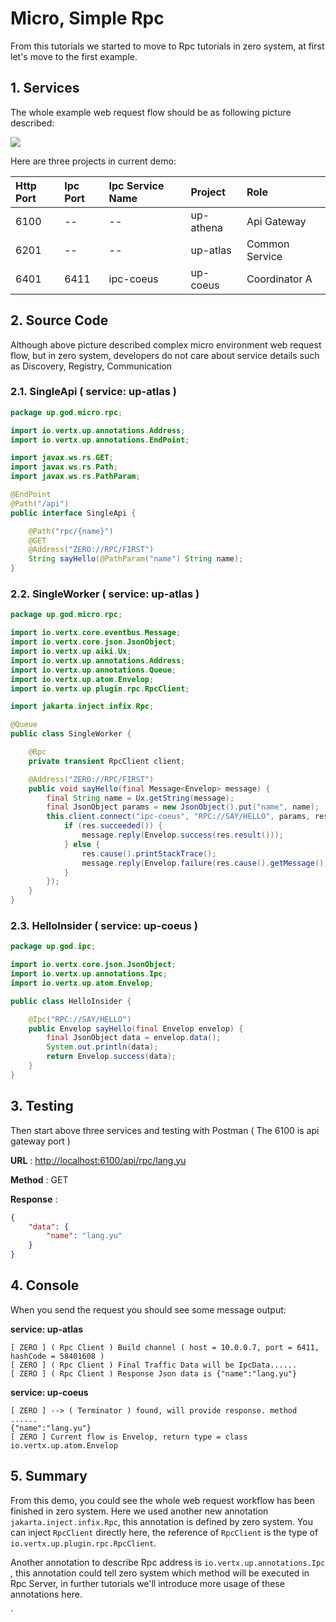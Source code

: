 # Micro, Simple Rpc

From this tutorials we started to move to Rpc tutorials in zero system, at first let's move to the first example.

## 1. Services

The whole example web request flow should be as following picture described:

![](/doc/image/d10085-1.png)

Here are three projects in current demo:

| Http Port | Ipc Port | Ipc Service Name | Project   | Role           |
|:----------|:---------|:-----------------|:----------|:---------------|
| 6100      | --       | --               | up-athena | Api Gateway    |
| 6201      | --       | --               | up-atlas  | Common Service |
| 6401      | 6411     | ipc-coeus        | up-coeus  | Coordinator A  |

## 2. Source Code

Although above picture described complex micro environment web request flow, but in zero system, developers do not care
about service details such as Discovery, Registry, Communication

### 2.1. SingleApi \( service: up-atlas \)

```java
package up.god.micro.rpc;

import io.vertx.up.annotations.Address;
import io.vertx.up.annotations.EndPoint;

import javax.ws.rs.GET;
import javax.ws.rs.Path;
import javax.ws.rs.PathParam;

@EndPoint
@Path("/api")
public interface SingleApi {

    @Path("rpc/{name}")
    @GET
    @Address("ZERO://RPC/FIRST")
    String sayHello(@PathParam("name") String name);
}
```

### 2.2. SingleWorker \( service: up-atlas \)

```java
package up.god.micro.rpc;

import io.vertx.core.eventbus.Message;
import io.vertx.core.json.JsonObject;
import io.vertx.up.aiki.Ux;
import io.vertx.up.annotations.Address;
import io.vertx.up.annotations.Queue;
import io.vertx.up.atom.Envelop;
import io.vertx.up.plugin.rpc.RpcClient;

import jakarta.inject.infix.Rpc;

@Queue
public class SingleWorker {

    @Rpc
    private transient RpcClient client;

    @Address("ZERO://RPC/FIRST")
    public void sayHello(final Message<Envelop> message) {
        final String name = Ux.getString(message);
        final JsonObject params = new JsonObject().put("name", name);
        this.client.connect("ipc-coeus", "RPC://SAY/HELLO", params, res -> {
            if (res.succeeded()) {
                message.reply(Envelop.success(res.result()));
            } else {
                res.cause().printStackTrace();
                message.reply(Envelop.failure(res.cause().getMessage()));
            }
        });
    }
}
```

### 2.3. HelloInsider \( service: up-coeus \)

```java
package up.god.ipc;

import io.vertx.core.json.JsonObject;
import io.vertx.up.annotations.Ipc;
import io.vertx.up.atom.Envelop;

public class HelloInsider {

    @Ipc("RPC://SAY/HELLO")
    public Envelop sayHello(final Envelop envelop) {
        final JsonObject data = envelop.data();
        System.out.println(data);
        return Envelop.success(data);
    }
}
```

## 3. Testing

Then start above three services and testing with Postman \( The 6100 is api gateway port \)

**URL** : [http://localhost:6100/api/rpc/lang.yu](http://localhost:6100/api/rpc/lang.yu)

**Method** : GET

**Response** :

```json
{
    "data": {
        "name": "lang.yu"
    }
}
```

## 4. Console

When you send the request you should see some message output:

**service: up-atlas**

```shell
[ ZERO ] ( Rpc Client ) Build channel ( host = 10.0.0.7, port = 6411, hashCode = 58401608 )
[ ZERO ] ( Rpc Client ) Final Traffic Data will be IpcData......
[ ZERO ] ( Rpc Client ) Response Json data is {"name":"lang.yu"}
```

**service: up-coeus**

```shell
[ ZERO ] --> ( Terminator ) found, will provide response. method ......
{"name":"lang.yu"}
[ ZERO ] Current flow is Envelop, return type = class io.vertx.up.atom.Envelop
```

## 5. Summary

From this demo, you could see the whole web request workflow has been finished in zero system. Here we used another new
annotation `jakarta.inject.infix.Rpc`, this annotation is defined by zero system. You can inject `RpcClient` directly
here, the reference of `RpcClient` is the type of `io.vertx.up.plugin.rpc.RpcClient`.

Another annotation to describe Rpc address is `io.vertx.up.annotations.Ipc` , this annotation could tell zero system
which method will be executed in Rpc Server, in further tutorials we'll introduce more usage of these annotations here. 

 

 \`

